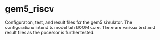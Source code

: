 # gem5_riscv
Configuration, test, and result files for the gem5 simulator.
The configurations intend to model teh BOOM core. There are various test and result files as the pocessor is further tested.
